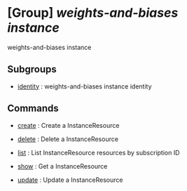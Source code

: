 # [Group] _weights-and-biases instance_

weights-and-biases instance

## Subgroups

- [identity](/Commands/weights-and-biases/instance/identity/readme.md)
: weights-and-biases instance identity

## Commands

- [create](/Commands/weights-and-biases/instance/_create.md)
: Create a InstanceResource

- [delete](/Commands/weights-and-biases/instance/_delete.md)
: Delete a InstanceResource

- [list](/Commands/weights-and-biases/instance/_list.md)
: List InstanceResource resources by subscription ID

- [show](/Commands/weights-and-biases/instance/_show.md)
: Get a InstanceResource

- [update](/Commands/weights-and-biases/instance/_update.md)
: Update a InstanceResource
